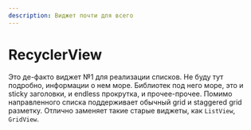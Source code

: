 ```yaml
---
description: Виджет почти для всего
---
```


# RecyclerView

Это де-факто виджет №1 для реализации списков. Не буду тут подробно, информации о нем море. Библиотек под него море, это и sticky заголовки, и endless прокрутка, и прочее-прочее. Помимо направленного списка поддерживает обычный grid и staggered grid разметку. Отлично заменяет такие старые виджеты, как `ListView`, `GridView`.

